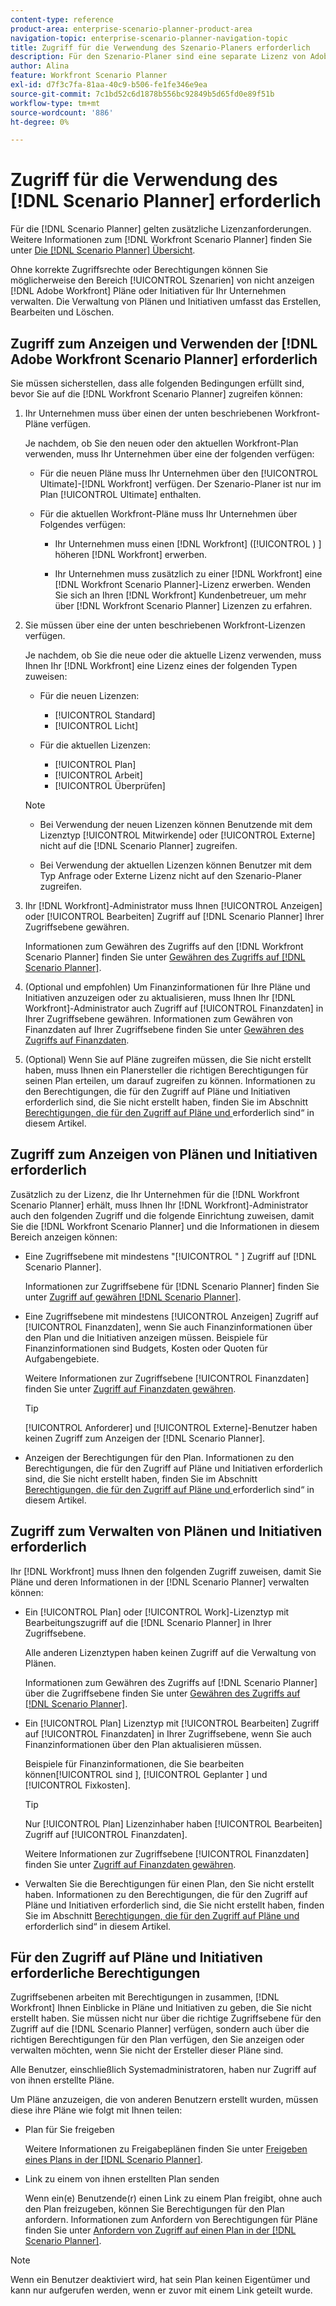 ```yaml
---
content-type: reference
product-area: enterprise-scenario-planner-product-area
navigation-topic: enterprise-scenario-planner-navigation-topic
title: Zugriff für die Verwendung des Szenario-Planers erforderlich
description: Für den Szenario-Planer sind eine separate Lizenz von Adobe Workfront und zusätzlicher Zugriff erforderlich.
author: Alina
feature: Workfront Scenario Planner
exl-id: d7f3c7fa-81aa-40c9-b506-fe1fe346e9ea
source-git-commit: 7c1bd52c6d1878b556bc92849b5d65fd0e89f51b
workflow-type: tm+mt
source-wordcount: '886'
ht-degree: 0%

---
```


# Zugriff für die Verwendung des [!DNL Scenario Planner] erforderlich

<!--Audited: 04/2024-->

Für die [!DNL Scenario Planner] gelten zusätzliche Lizenzanforderungen. Weitere Informationen zum [!DNL Workfront Scenario Planner] finden Sie unter [Die [!DNL Scenario Planner] Übersicht](../scenario-planner/scenario-planner-overview.md).

<!--
might need to add information about the permissions to plans/ initiatives if those will be coming later?
-->

Ohne korrekte Zugriffsrechte oder Berechtigungen können Sie möglicherweise den Bereich [!UICONTROL Szenarien] von nicht anzeigen [!DNL  Adobe Workfront] Pläne oder Initiativen für Ihr Unternehmen verwalten. Die Verwaltung von Plänen und Initiativen umfasst das Erstellen, Bearbeiten und Löschen.

## Zugriff zum Anzeigen und Verwenden der [!DNL Adobe Workfront Scenario Planner] erforderlich

Sie müssen sicherstellen, dass alle folgenden Bedingungen erfüllt sind, bevor Sie auf die [!DNL Workfront Scenario Planner] zugreifen können:

1. Ihr Unternehmen muss über einen der unten beschriebenen Workfront-Pläne verfügen.

   Je nachdem, ob Sie den neuen oder den aktuellen Workfront-Plan verwenden, muss Ihr Unternehmen über eine der folgenden verfügen:

   * Für die neuen Pläne muss Ihr Unternehmen über den [!UICONTROL Ultimate]-[!DNL Workfront] verfügen. Der Szenario-Planer ist nur im Plan [!UICONTROL Ultimate] enthalten.

   * Für die aktuellen Workfront-Pläne muss Ihr Unternehmen über Folgendes verfügen:

      * Ihr Unternehmen muss einen [!DNL Workfront] ([!UICONTROL ) ] höheren [!DNL Workfront] erwerben.

      * Ihr Unternehmen muss zusätzlich zu einer [!DNL Workfront] eine [!DNL Workfront Scenario Planner]-Lizenz erwerben. Wenden Sie sich an Ihren [!DNL Workfront] Kundenbetreuer, um mehr über [!DNL Workfront Scenario Planner] Lizenzen zu erfahren.

1. Sie müssen über eine der unten beschriebenen Workfront-Lizenzen verfügen.

   Je nachdem, ob Sie die neue oder die aktuelle Lizenz verwenden, muss Ihnen Ihr [!DNL Workfront] eine Lizenz eines der folgenden Typen zuweisen:

   * Für die neuen Lizenzen:
      * [!UICONTROL Standard]
      * [!UICONTROL Licht]

   * Für die aktuellen Lizenzen:

      * [!UICONTROL Plan]
      * [!UICONTROL Arbeit]
      * [!UICONTROL Überprüfen]

   >[!NOTE]
   > 
   >* Bei Verwendung der neuen Lizenzen können Benutzende mit dem Lizenztyp [!UICONTROL Mitwirkende] oder [!UICONTROL Externe] nicht auf die [!DNL Scenario Planner] zugreifen.
   >
   >* Bei Verwendung der aktuellen Lizenzen können Benutzer mit dem Typ Anfrage oder Externe Lizenz nicht auf den Szenario-Planer zugreifen.

1. Ihr [!DNL Workfront]-Administrator muss Ihnen [!UICONTROL Anzeigen] oder [!UICONTROL Bearbeiten] Zugriff auf [!DNL Scenario Planner] Ihrer Zugriffsebene gewähren.

   Informationen zum Gewähren des Zugriffs auf den [!DNL Workfront Scenario Planner] finden Sie unter [Gewähren des Zugriffs auf [!DNL Scenario Planner]](../administration-and-setup/add-users/configure-and-grant-access/grant-access-sp.md).

1. (Optional und empfohlen) Um Finanzinformationen für Ihre Pläne und Initiativen anzuzeigen oder zu aktualisieren, muss Ihnen Ihr [!DNL Workfront]-Administrator auch Zugriff auf [!UICONTROL Finanzdaten] in Ihrer Zugriffsebene gewähren. Informationen zum Gewähren von Finanzdaten auf Ihrer Zugriffsebene finden Sie unter [Gewähren des Zugriffs auf Finanzdaten](../administration-and-setup/add-users/configure-and-grant-access/grant-access-financial.md).

1. (Optional) Wenn Sie auf Pläne zugreifen müssen, die Sie nicht erstellt haben, muss Ihnen ein Planersteller die richtigen Berechtigungen für seinen Plan erteilen, um darauf zugreifen zu können. Informationen zu den Berechtigungen, die für den Zugriff auf Pläne und Initiativen erforderlich sind, die Sie nicht erstellt haben, finden Sie im Abschnitt [Berechtigungen, die für den Zugriff auf Pläne und ](#permissions-needed-to-access-plans-and-initiatives) erforderlich sind“ in diesem Artikel.

<!--this used to be true but not anymore:
  <li data-mc-conditions="QuicksilverOrClassic.Draft mode"> <p>(NOTE: this is no longer needed) </p> <p>Your Workfront administrator must assign you a layout template that includes the Scenarios area in the Main Menu. </p> <p>For information about customizing the Main Menu in a layout template, see <a href="../administration-and-setup/customize-workfront/use-layout-templates/customize-main-menu.md" class="MCXref xref" xrefformat="{para}">Customize the Main Menu using a layout template</a>. </p> <p>For information about assigning users to a Layout Template, see <a href="../administration-and-setup/customize-workfront/use-layout-templates/assign-users-to-layout-template.md" class="MCXref xref" xrefformat="{para}">Assign users to a layout template</a>.</p> </li>
  -->

## Zugriff zum Anzeigen von Plänen und Initiativen erforderlich

Zusätzlich zu der Lizenz, die Ihr Unternehmen für die [!DNL Workfront Scenario Planner] erhält, muss Ihnen Ihr [!DNL Workfront]-Administrator auch den folgenden Zugriff und die folgende Einrichtung zuweisen, damit Sie die [!DNL Workfront Scenario Planner] und die Informationen in diesem Bereich anzeigen können:

* Eine Zugriffsebene mit mindestens &quot;[!UICONTROL &quot; ] Zugriff auf [!DNL Scenario Planner].

  Informationen zur Zugriffsebene für [!DNL Scenario Planner] finden Sie unter [Zugriff auf gewähren [!DNL Scenario Planner]](../administration-and-setup/add-users/configure-and-grant-access/grant-access-sp.md).

* Eine Zugriffsebene mit mindestens [!UICONTROL Anzeigen] Zugriff auf [!UICONTROL Finanzdaten], wenn Sie auch Finanzinformationen über den Plan und die Initiativen anzeigen müssen. Beispiele für Finanzinformationen sind Budgets, Kosten oder Quoten für Aufgabengebiete.

  Weitere Informationen zur Zugriffsebene [!UICONTROL Finanzdaten] finden Sie unter [Zugriff auf Finanzdaten gewähren](../administration-and-setup/add-users/configure-and-grant-access/grant-access-financial.md).

  >[!TIP]
  >
  >[!UICONTROL Anforderer] und [!UICONTROL Externe]-Benutzer haben keinen Zugriff zum Anzeigen der [!DNL Scenario Planner].

* Anzeigen der Berechtigungen für den Plan. Informationen zu den Berechtigungen, die für den Zugriff auf Pläne und Initiativen erforderlich sind, die Sie nicht erstellt haben, finden Sie im Abschnitt [Berechtigungen, die für den Zugriff auf Pläne und ](#permissions-needed-to-access-plans-and-initiatives) erforderlich sind“ in diesem Artikel.

## Zugriff zum Verwalten von Plänen und Initiativen erforderlich

Ihr [!DNL Workfront] muss Ihnen den folgenden Zugriff zuweisen, damit Sie Pläne und deren Informationen in der [!DNL Scenario Planner] verwalten können:

* Ein [!UICONTROL Plan] oder [!UICONTROL Work]-Lizenztyp mit Bearbeitungszugriff auf die [!DNL Scenario Planner] in Ihrer Zugriffsebene.

  Alle anderen Lizenztypen haben keinen Zugriff auf die Verwaltung von Plänen.

  Informationen zum Gewähren des Zugriffs auf [!DNL Scenario Planner] über die Zugriffsebene finden Sie unter [Gewähren des Zugriffs auf [!DNL Scenario Planner]](../administration-and-setup/add-users/configure-and-grant-access/grant-access-sp.md).

* Ein [!UICONTROL Plan] Lizenztyp mit [!UICONTROL Bearbeiten] Zugriff auf [!UICONTROL Finanzdaten] in Ihrer Zugriffsebene, wenn Sie auch Finanzinformationen über den Plan aktualisieren müssen.

  Beispiele für Finanzinformationen, die Sie bearbeiten können[!UICONTROL  sind ], [!UICONTROL Geplanter ] und [!UICONTROL Fixkosten].

  >[!TIP]
  >
  >Nur [!UICONTROL Plan] Lizenzinhaber haben [!UICONTROL Bearbeiten] Zugriff auf [!UICONTROL Finanzdaten].

  Weitere Informationen zur Zugriffsebene [!UICONTROL Finanzdaten] finden Sie unter [Zugriff auf Finanzdaten gewähren](../administration-and-setup/add-users/configure-and-grant-access/grant-access-financial.md).

* Verwalten Sie die Berechtigungen für einen Plan, den Sie nicht erstellt haben. Informationen zu den Berechtigungen, die für den Zugriff auf Pläne und Initiativen erforderlich sind, die Sie nicht erstellt haben, finden Sie im Abschnitt [Berechtigungen, die für den Zugriff auf Pläne und ](#permissions-needed-to-access-plans-and-initiatives) erforderlich sind“ in diesem Artikel.

## Für den Zugriff auf Pläne und Initiativen erforderliche Berechtigungen

Zugriffsebenen arbeiten mit Berechtigungen in zusammen, [!DNL Workfront] Ihnen Einblicke in Pläne und Initiativen zu geben, die Sie nicht erstellt haben. Sie müssen nicht nur über die richtige Zugriffsebene für den Zugriff auf die [!DNL Scenario Planner] verfügen, sondern auch über die richtigen Berechtigungen für den Plan verfügen, den Sie anzeigen oder verwalten möchten, wenn Sie nicht der Ersteller dieser Pläne sind.

Alle Benutzer, einschließlich Systemadministratoren, haben nur Zugriff auf von ihnen erstellte Pläne.

Um Pläne anzuzeigen, die von anderen Benutzern erstellt wurden, müssen diese ihre Pläne wie folgt mit Ihnen teilen:

* Plan für Sie freigeben

  Weitere Informationen zu Freigabeplänen finden Sie unter [Freigeben eines Plans in der [!DNL Scenario Planner]](../scenario-planner/share-a-plan.md).

* Link zu einem von ihnen erstellten Plan senden

  Wenn ein(e) Benutzende(r) einen Link zu einem Plan freigibt, ohne auch den Plan freizugeben, können Sie Berechtigungen für den Plan anfordern. Informationen zum Anfordern von Berechtigungen für Pläne finden Sie unter [Anfordern von Zugriff auf einen Plan in der [!DNL Scenario Planner]](../scenario-planner/request-access-to-plan.md).

>[!NOTE]
>
>Wenn ein Benutzer deaktiviert wird, hat sein Plan keinen Eigentümer und kann nur aufgerufen werden, wenn er zuvor mit einem Link geteilt wurde.


